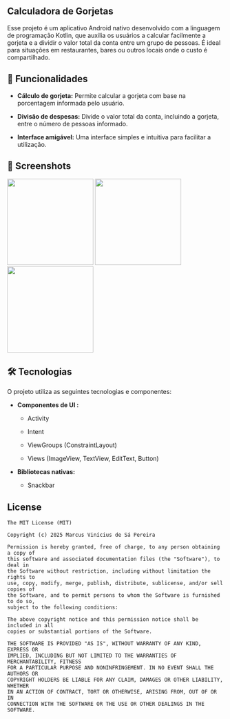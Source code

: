 ## Calculadora de Gorjetas
Esse projeto é um aplicativo Android nativo desenvolvido com a linguagem de programação Kotlin, que auxilia os usuários a calcular facilmente a gorjeta e a dividir o valor total da conta entre um grupo de pessoas.
É ideal para situações em restaurantes, bares ou outros locais onde o custo é compartilhado.


## 🚀 Funcionalidades

- **Cálculo de gorjeta:** Permite calcular a gorjeta com base na porcentagem informada pelo usuário.

- **Divisão de despesas:** Divide o valor total da conta, incluindo a gorjeta, entre o número de pessoas informado.

- **Interface amigável:** Uma interface simples e intuitiva para facilitar a utilização.

## :camera_flash: Screenshots
<!-- You can add more screenshots here if you like -->
<img src="https://github.com/user-attachments/assets/2f871af0-0a38-40d8-86a5-2914e045efa6" width=200/>
<img src="https://github.com/user-attachments/assets/aa96faab-bb77-457b-873a-59035df011bc" width=200/>
<img src="https://github.com/user-attachments/assets/5882f5d7-65d3-49d3-9323-44a7d25fdf8d" width=200/>


## 🛠️ Tecnologias
O projeto utiliza as seguintes tecnologias e componentes:

- **Componentes de UI :**

    - Activity

    - Intent

    - ViewGroups (ConstraintLayout)

    - Views (ImageView, TextView, EditText, Button)

- **Bibliotecas nativas:**

    - Snackbar


## License
```
The MIT License (MIT)

Copyright (c) 2025 Marcus Vinícius de Sá Pereira

Permission is hereby granted, free of charge, to any person obtaining a copy of
this software and associated documentation files (the "Software"), to deal in
the Software without restriction, including without limitation the rights to
use, copy, modify, merge, publish, distribute, sublicense, and/or sell copies of
the Software, and to permit persons to whom the Software is furnished to do so,
subject to the following conditions:

The above copyright notice and this permission notice shall be included in all
copies or substantial portions of the Software.

THE SOFTWARE IS PROVIDED "AS IS", WITHOUT WARRANTY OF ANY KIND, EXPRESS OR
IMPLIED, INCLUDING BUT NOT LIMITED TO THE WARRANTIES OF MERCHANTABILITY, FITNESS
FOR A PARTICULAR PURPOSE AND NONINFRINGEMENT. IN NO EVENT SHALL THE AUTHORS OR
COPYRIGHT HOLDERS BE LIABLE FOR ANY CLAIM, DAMAGES OR OTHER LIABILITY, WHETHER
IN AN ACTION OF CONTRACT, TORT OR OTHERWISE, ARISING FROM, OUT OF OR IN
CONNECTION WITH THE SOFTWARE OR THE USE OR OTHER DEALINGS IN THE SOFTWARE.
```
